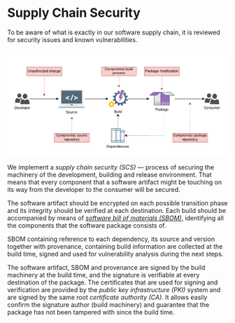 # Supply Chain Security

To be aware of what is exactly in our software supply chain, it is reviewed for security issues and known vulnerabilities.

![Supply Chain Attacks](../img/threat_processing.png)


We implement a _supply chain security (SCS)_ — process of securing the machinery of the development, building and release environment. That means that every component that a software artifact might be touching on its way from the developer to the consumer will be secured.

The software artifact should be encrypted on each possible transition phase and its integrity should be verified at each destination. Each build should be accompanied by means of [_software bill of materials (SBOM)_](https://fossa.com/blog/software-bill-of-materials-formats-use-cases-tools/), identifying all the components that the software package consists of.

SBOM containing reference to each dependency, its source and version together with provenance, containing build information are collected at the build time, signed and used for vulnerability analysis during the next steps.

The software artifact, SBOM and provenance are signed by the build machinery at the build time, and the signature is verifiable at every destination of the package. The certificates that are used for signing and verification are provided by the _public key infrastructure (PKI)_ system and are signed by the same root _certificate authority (CA)_. It allows easily confirm the signature author (build machinery) and guarantee that the package has not been tampered with since the build time.
